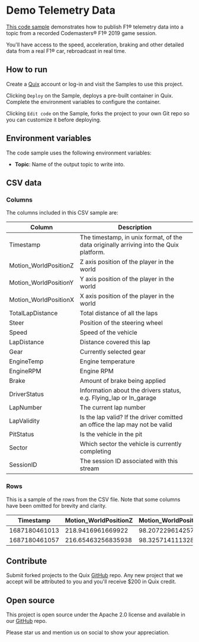 # Demo Telemetry Data

[This code sample](https://github.com/quixio/quix-samples/tree/main/python/sources/demo_data) demonstrates how to publish F1&reg; telemetry data into a topic from a recorded Codemasters&reg; F1&reg; 2019 game session.

You'll have access to the speed, acceleration, braking and other detailed data from a real F1&reg; car, rebroadcast in real time.

## How to run

Create a [Quix](https://portal.cloud.quix.io/signup?utm_campaign=github) account or log-in and visit the Samples to use this project.

Clicking `Deploy` on the Sample, deploys a pre-built container in Quix. Complete the environment variables to configure the container.

Clicking `Edit code` on the Sample, forks the project to your own Git repo so you can customize it before deploying.

## Environment variables

The code sample uses the following environment variables:

- **Topic**: Name of the output topic to write into.

## CSV data

### Columns

The columns included in this CSV sample are:

| Column                | Description                                                                                                                                                 |
| --------------------- | ----------------------------------------------------------------------------------------------------------------------------------------------------------- |
| Timestamp             | The timestamp, in unix format, of the data originally arriving into the Quix platform.                                                                      |
| Motion_WorldPositionZ | Z axis position of the player in the world                                                                                                                  |
| Motion_WorldPositionY | Y axis position of the player in the world                                                                                                                  |
| Motion_WorldPositionX | X axis position of the player in the world                                                                                                                  |
| TotalLapDistance      | Total distance of all the laps                                                                                                                              |
| Steer                 | Position of the steering wheel                                                                                                                              |
| Speed                 | Speed of the vehicle                                                                                                                                        |
| LapDistance           | Distance covered this lap                                                                                                                                   |
| Gear                  | Currently selected gear                                                                                                                                     |
| EngineTemp            | Engine temperature                                                                                                                                          |
| EngineRPM             | Engine RPM                                                                                                                                                  |
| Brake                 | Amount of brake being applied                                                                                                                               |
| DriverStatus          | Information about the drivers status, e.g. Flying_lap or In_garage                                                                                          |
| LapNumber             | The current lap number                                                                                                                                      |
| LapValidity           | Is the lap valid? If the driver comitted an office the lap may not be valid                                                                                 |
| PitStatus             | Is the vehicle in the pit                                                                                                                                   |
| Sector                | Which sector the vehicle is currently completing                                                                                                            |
| SessionID             | The session ID associated with this stream                                                                                                                  |

### Rows

This is a sample of the rows from the CSV file. Note that some columns have been omitted for brevity and clarity.

| Timestamp     | Motion_WorldPositionZ | Motion_WorldPositionY | Motion_WorldPositionX | TotalLapDistance  | Steer | Speed | LapDistance       | Gear | EngineTemp | EngineRPM |
| ------------- | --------------------- | --------------------- | --------------------- | ----------------- | ----- | ----- | ----------------- | ---- | ---------- | --------- |
| 1687180461013 | 218.9416961669922     | 98.20722961425781     | -25.482023239135742   | 2095.084228515625 | -1    | 223   | 2095.084228515625 | 6    | 90         | 10251     |
| 1687180461057 | 216.65463256835938    | 98.32571411132812     | -24.000829696655273   | 2097.9296875      | -1    | 224   | 2097.9296875      | 6    | 90         | 10308     |

## Contribute

Submit forked projects to the Quix [GitHub](https://github.com/quixio/quix-samples) repo. Any new project that we accept will be attributed to you and you'll receive $200 in Quix credit.

## Open source

This project is open source under the Apache 2.0 license and available in our [GitHub](https://github.com/quixio/quix-samples) repo.

Please star us and mention us on social to show your appreciation.
